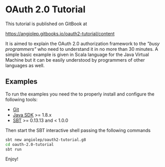 # OAuth 2.0 Tutorial

This tutorial is published on GitBook at

https://angiolep.gitbooks.io/oauth2-tutorial/content

It is aimed to explain the OAuth 2.0 authorization framework to the _"busy programmers"_ who need to understand it in no more than 30 minutes. A simple basic example is given in Scala language for the Java Virtual Machine but it can be easily understood by programmers of other languages as well.


## Examples

To run the examples you need the to properly install and configure the following tools:

* [Git](https://git-scm.com/)
* [Java SDK](https://java.com/en/download/) >= 1.8.x
* [SBT](http://www.scala-sbt.org/) >= 0.13.13 and < 1.0.0

Then start the SBT interactive shell passing the following commands

```sh
sbt new angiolep/oauth2-tutorial.g8
cd oauth-2.0-tutorial
sbt run
```

Enjoy!